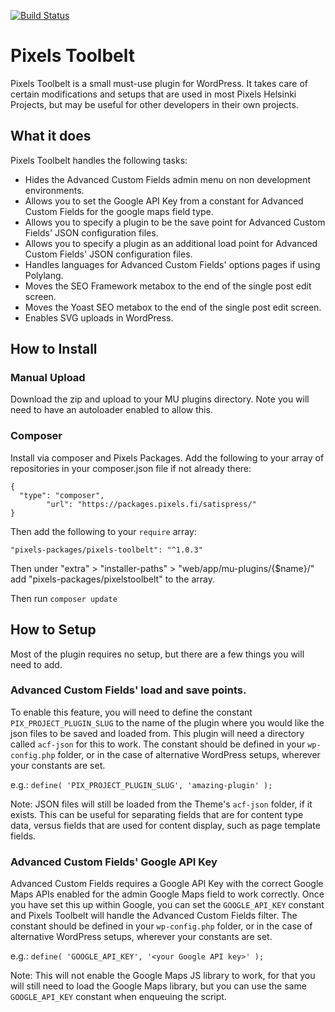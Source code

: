 [![Build Status](https://travis-ci.org/pixelshelsinki/pixels-toolbelt.svg?branch=master)](https://travis-ci.org/pixelshelsinki/pixels-toolbelt)

# Pixels Toolbelt

Pixels Toolbelt is a small must-use plugin for WordPress. It takes care of certain modifications and setups that are used in most Pixels Helsinki Projects, but may be useful for other developers in their own projects.

## What it does

Pixels Toolbelt handles the following tasks:

- Hides the Advanced Custom Fields admin menu on non development environments.
- Allows you to set the Google API Key from a constant for Advanced Custom Fields for the google maps field type.
- Allows you to specify a plugin to be the save point for Advanced Custom Fields' JSON configuration files.
- Allows you to specify a plugin as an additional load point for Advanced Custom Fields' JSON configuration files.
- Handles languages for Advanced Custom Fields' options pages if using Polylang.
- Moves the SEO Framework metabox to the end of the single post edit screen.
- Moves the Yoast SEO metabox to the end of the single post edit screen.
- Enables SVG uploads in WordPress.

## How to Install

### Manual Upload

Download the zip and upload to your MU plugins directory. Note you will need to have an autoloader enabled to allow this.

### Composer

Install via composer and Pixels Packages. Add the following to your array of repositories in your composer.json file if not already there:

```
{
  "type": "composer",
		"url": "https://packages.pixels.fi/satispress/"
}
```

Then add the following to your `require` array:

`"pixels-packages/pixels-toolbelt": "^1.0.3"`

Then under "extra" > "installer-paths" > "web/app/mu-plugins/{$name}/" add "pixels-packages/pixelstoolbelt" to the array.

Then run `composer update`

## How to Setup

Most of the plugin requires no setup, but there are a few things you will need to add.

### Advanced Custom Fields' load and save points.

To enable this feature, you will need to define the constant `PIX_PROJECT_PLUGIN_SLUG` to the name of the plugin where you would like the json files to be saved and loaded from. This plugin will need a directory called `acf-json` for this to work. The constant should be defined in your `wp-config.php` folder, or in the case of alternative WordPress setups, wherever your constants are set.

e.g.: `define( 'PIX_PROJECT_PLUGIN_SLUG', 'amazing-plugin' );`

Note: JSON files will still be loaded from the Theme's `acf-json` folder, if it exists. This can be useful for separating fields that are for content type data, versus fields that are used for content display, such as page template fields.

### Advanced Custom Fields' Google API Key

Advanced Custom Fields requires a Google API Key with the correct Google Maps APIs enabled for the admin Google Maps field to work correctly. Once you have set this up within Google, you can set the `GOOGLE_API_KEY` constant and Pixels Toolbelt will handle the Advanced Custom Fields filter. The constant should be defined in your `wp-config.php` folder, or in the case of alternative WordPress setups, wherever your constants are set.

e.g.: `define( 'GOOGLE_API_KEY', '<your Google API key>' );`

Note: This will not enable the Google Maps JS library to work, for that you will still need to load the Google Maps library, but you can use the same `GOOGLE_API_KEY` constant when enqueuing the script.
